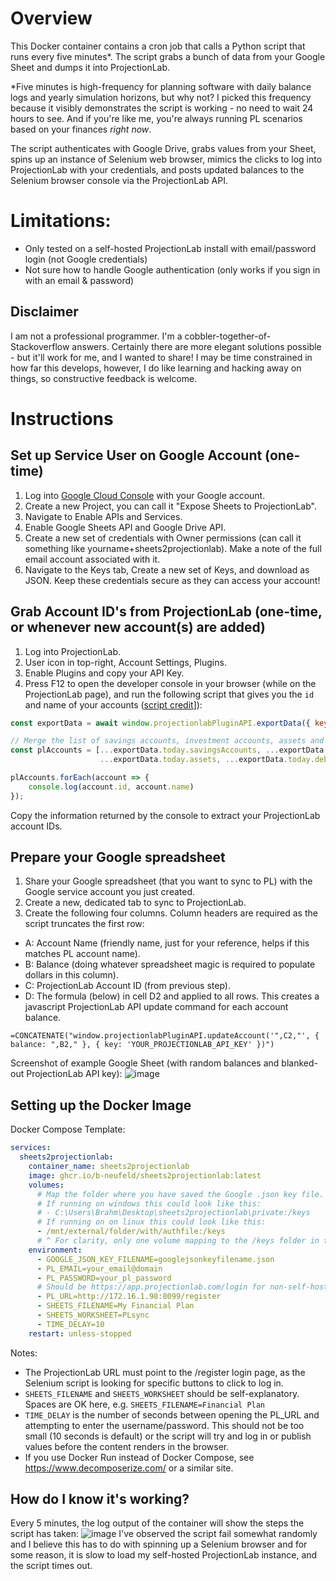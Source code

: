 
# Overview 
This Docker container contains a cron job that calls a Python script that runs every five minutes*. The script grabs a bunch of data from your Google Sheet and dumps it into ProjectionLab. 

\*Five minutes is high-frequency for planning software with daily balance logs and yearly simulation horizons, but why not? I picked this frequency because it visibly demonstrates the script is working - no need to wait 24 hours to see. And if you're like me, you're always running PL scenarios based on your finances *right now*.

The script authenticates with Google Drive, grabs values from your Sheet, spins up an instance of Selenium web browser, mimics the clicks to log into ProjectionLab with your credentials, and posts updated balances to the Selenium browser console via the ProjectionLab API. 

# Limitations: 
- Only tested on a self-hosted ProjectionLab install with email/password login (not Google credentials)
- Not sure how to handle Google authentication (only works if you sign in with an email & password)

## Disclaimer 
I am not a professional programmer. I'm a cobbler-together-of-Stackoverflow answers. Certainly there are more elegant solutions possible - but it'll work for me, and I wanted to share! I may be time constrained in how far this develops, however, I do like learning and hacking away on things, so constructive feedback is welcome. 

# Instructions
## Set up Service User on Google Account (one-time)
1. Log into [Google Cloud Console](https://console.cloud.google.com/apis/dashboard) with your Google account.
2. Create a new Project, you can call it "Expose Sheets to ProjectionLab".
3. Navigate to Enable APIs and Services.
4. Enable Google Sheets API and Google Drive API.
5. Create a new set of credentials with Owner permissions (can call it something like yourname+sheets2projectionlab). Make a note of the full email account associated with it.
6. Navigate to the Keys tab, Create a new set of Keys, and download as JSON. Keep these credentials secure as they can access your account! 

## Grab Account ID's from ProjectionLab (one-time, or whenever new account(s) are added)
1. Log into ProjectionLab.
2. User icon in top-right, Account Settings, Plugins.
3. Enable Plugins and copy your API Key. 
4. Press F12 to open the developer console in your browser (while on the ProjectionLab page), and run the following script that gives you the `id` and name of your accounts ([script credit](https://github.com/georgeck/projectionlab-monarchmoney-import?tab=readme-ov-file#step-2-get-the-accountid-of-projectionlab-accounts-that-you-want-to-import)]): 

```javascript
const exportData = await window.projectionlabPluginAPI.exportData({ key: 'YOUR_PL_API_KEY' });

// Merge the list of savings accounts, investment accounts, assets and debts
const plAccounts = [...exportData.today.savingsAccounts, ...exportData.today.investmentAccounts,
                    ...exportData.today.assets, ...exportData.today.debts];

plAccounts.forEach(account => {
    console.log(account.id, account.name)
});
```
Copy the information returned by the console to extract your ProjectionLab account IDs. 

## Prepare your Google spreadsheet
1. Share your Google spreadsheet (that you want to sync to PL) with the Google service account you just created. 
2. Create a new, dedicated tab to sync to ProjectionLab. 
3. Create the following four columns. Column headers are required as the script truncates the first row:

- A: Account Name (friendly name, just for your reference, helps if this matches PL account name).
- B: Balance (doing whatever spreadsheet magic is required to populate dollars in this column).
- C: ProjectionLab Account ID (from previous step).
- D: The formula (below) in cell D2 and applied to all rows. This creates a javascript ProjectionLab API update command for each account balance. 

`=CONCATENATE("window.projectionlabPluginAPI.updateAccount('",C2,"', { balance: ",B2," }, { key: 'YOUR_PROJECTIONLAB_API_KEY' })")`

Screenshot of example Google Sheet (with random balances and blanked-out ProjectionLab API key):
![image](https://github.com/user-attachments/assets/92e0259d-2b18-4504-91f9-f97da66d83a2)


## Setting up the Docker Image 
Docker Compose Template:
```yaml
services:
  sheets2projectionlab:
    container_name: sheets2projectionlab
    image: ghcr.io/b-neufeld/sheets2projectionlab:latest 
    volumes:
      # Map the folder where you have saved the Google .json key file. 
      # If running on windows this could look like this:
      # - C:\Users\Brahm\Desktop\sheets2projectionlab\private:/keys
      # If running on on linux this could look like this: 
      - /mnt/external/folder/with/authfile:/keys
      # ^ For clarity, only one volume mapping to the /keys folder in the container is required. 
    environment:
      - GOOGLE_JSON_KEY_FILENAME=googlejsonkeyfilename.json
      - PL_EMAIL=your_email@domain
      - PL_PASSWORD=your_pl_password
      # Should be https://app.projectionlab.com/login for non-self-hosted (not tested)
      - PL_URL=http://172.16.1.98:8099/register
      - SHEETS_FILENAME=My Financial Plan
      - SHEETS_WORKSHEET=PLsync
      - TIME_DELAY=10
    restart: unless-stopped
```
Notes:
- The ProjectionLab URL must point to the /register login page, as the Selenium script is looking for specific buttons to click to log in. 
- `SHEETS_FILENAME` and `SHEETS_WORKSHEET` should be self-explanatory. Spaces are OK here, e.g. `SHEETS_FILENAME=Financial Plan`
- `TIME_DELAY` is the number of seconds between opening the PL_URL and attempting to enter the username/password. This should not be too small (10 seconds is default) or the script will try and log in or publish values before the content renders in the browser.
- If you use Docker Run instead of Docker Compose, see https://www.decomposerize.com/ or a similar site.

## How do I know it's working? 
Every 5 minutes, the log output of the container will show the steps the script has taken:
![image](https://github.com/user-attachments/assets/2fac639f-e465-41b3-bc32-028f300a4d47)
I've observed the script fail somewhat randomly and I believe this has to do with spinning up a Selenium browser and for some reason, it is slow to load my self-hosted ProjectionLab instance, and the script times out.  
